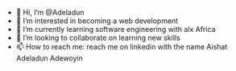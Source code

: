 - 👋 Hi, I’m @Adeladun
- 👀 I’m interested in becoming a web development
- 🌱 I’m currently learning software engineering with alx Africa
- 💞️ I’m looking to collaborate on learning new skills
- 📫 How to reach me: reach me on linkedin with the name Aishat Adeladun Adewoyin

<!---
Adeladun/Adeladun is a ✨ special ✨ repository because its `README.md` (this file) appears on your GitHub profile.
You can click the Preview link to take a look at your changes.
--->

